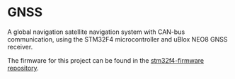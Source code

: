 # GNSS
A global navigation satellite navigation system with CAN-bus communication, using the STM32F4 microcontroller and uBlox NEO8 GNSS receiver.

The firmware for this project can be found in the [stm32f4-firmware repository](https://github.com/r-oung/stm32f4-firmware).
